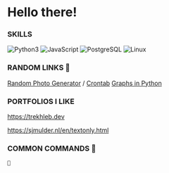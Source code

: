 # Hello there!

### SKILLS

![Python3](https://img.shields.io/badge/Python-3.9-green) ![JavaScript](https://img.shields.io/badge/JavaScript-yellow) ![PostgreSQL](https://img.shields.io/badge/PostgreSQL-blue) ![Linux](https://img.shields.io/badge/Linux-Ubuntu-orange)

### RANDOM LINKS 🔗

[Random Photo Generator](https://picsum.photos/) / [Crontab](https://crontab.guru/#0_0_*_*_0) [Graphs in Python](https://alexsocha.github.io/pynode/)

### PORTFOLIOS I LIKE

https://trekhleb.dev

https://sjmulder.nl/en/textonly.html


### COMMON COMMANDS 🤖

`🤖`
